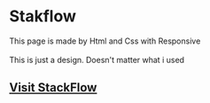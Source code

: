 # Stakflow
<p>This page is made by Html and Css with Responsive </br>  </br>
This is just a design. Doesn't matter what i used</p>

<h2><a href = "" target = "_blank"> Visit StackFlow </a></h2>
